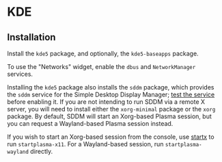 # KDE

## Installation

Install the `kde5` package, and optionally, the `kde5-baseapps` package.

To use the "Networks" widget, enable the `dbus` and `NetworkManager` services.

Installing the `kde5` package also installs the `sddm` package, which provides
the `sddm` service for the Simple Desktop Display Manager; [test the
service](../services/index.md#testing-services) before enabling it. If you are
not intending to run SDDM via a remote X server, you will need to install either
the `xorg-minimal` package or the `xorg` package. By default, SDDM will start an
Xorg-based Plasma session, but you can request a Wayland-based Plasma session
instead.

If you wish to start an Xorg-based session from the console, use
[startx](./xorg.html#startx) to run `startplasma-x11`. For a Wayland-based
session, run `startplasma-wayland` directly.
